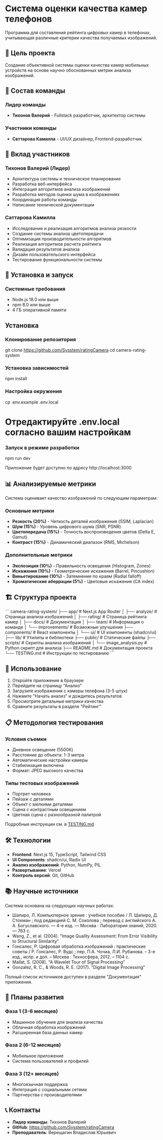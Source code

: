# Система оценки качества камер телефонов

Программа для составления рейтинга цифровых камер в телефонах, учитывающая различные критерии качества получаемых изображений.

## 🎯 Цель проекта

Создание объективной системы оценки качества камер мобильных устройств на основе научно обоснованных метрик анализа изображений.

## 👥 Состав команды

### Лидер команды
- **Тихонов Валерий** - Fullstack разработчик, архитектор системы

### Участники команды
- **Свттарова Камилла** - UI/UX дизайнер, Frontend-разработчик

## 🔧 Вклад участников

### Тихонов Валерий (Лидер)
- Архитектура системы и техническое планирование
- Разработка веб-интерфейса
- Интеграция алгоритмов анализа изображений
- Разработка методов оценки шума в изображениях
- Координация работы команды
- Написание технической документации

### Саттарова Камилла
- Исследование и реализация алгоритмов анализа резкости
- Создание системы анализа цветопередачи
- Оптимизация производительности алгоритмов
- Реализация алгоритмов расчета рейтинга
- Валидация результатов анализа
- Дизайн пользовательского интерфейса
- Тестирование функциональности системы


## 🚀 Установка и запуск

### Системные требования
- Node.js 18.0 или выше
- npm 8.0 или выше
- 4 ГБ оперативной памяти

## Установка

### Клонирование репозитория
git clone https://github.com/Sysstem/ratingCamera
cd camera-rating-system

### Установка зависимостей
npm install

### Настройка окружения
cp .env.example .env.local
# Отредактируйте .env.local согласно вашим настройкам

### Запуск в режиме разработки
npm run dev


Приложение будет доступно по адресу http://localhost:3000


## 📊 Анализируемые метрики

Система оценивает качество изображений по следующим параметрам:

### Основные метрики
- **Резкость (20%)** - Четкость деталей изображения (SSIM, Laplacian)
- **Шум (15%)** - Уровень цифрового шума (SNR, PSNR)
- **Цветопередача (15%)** - Точность воспроизведения цветов (Delta E, Gamut)
- **Контраст (15%)** - Динамический диапазон (RMS, Michelson)

### Дополнительные метрики
- **Экспозиция (10%)** - Правильность освещения (Histogram, Zones)
- **Искажения (10%)** - Геометрические искажения (Barrel, Pincushion)
- **Виньетирование (10%)** - Затемнение по краям (Radial falloff)
- **Хроматические аберрации (5%)** - Цветовые искажения (CA index)

## 🏗️ Структура проекта

\`\`\`
camera-rating-system/
├── app/                    # Next.js App Router
│   ├── analyze/           # Страница анализа изображений
│   ├── rating/            # Страница рейтинга камер
│   ├── docs/              # Документация
│   ├── team/              # Информация о команде
│   └── improvements/      # Возможные улучшения
├── components/            # React компоненты
│   └── ui/                # UI компоненты (shadcn/ui)
├── lib/                   # Утилиты и библиотеки
├── public/                # Статические файлы
├── scripts/               # Скрипты анализа изображений
│   └── image_analysis.py  # Python скрипт для анализа
├── README.md              # Документация проекта
└── TESTING.md             # Инструкции по тестированию
\`\`\`

## 🧪 Использование

1. Откройте приложение в браузере
2. Перейдите на страницу "Анализ"
3. Загрузите изображения с камеры телефона (3-5 штук)
4. Нажмите "Начать анализ" и дождитесь результатов
5. Просмотрите детальные метрики качества
6. Сравните результаты в разделе "Рейтинг"

## 📋 Методология тестирования

### Условия съемки
- Дневное освещение (5500K)
- Расстояние до объекта: 1-3 метра
- Автоматические настройки камеры
- Стабилизация включена
- Формат: JPEG высокого качества

### Типы тестовых изображений
- Портрет человека
- Пейзаж с деталями
- Объект с мелкими деталями
- Сцена с контрастным освещением
- Цветная сцена с разнообразной палитрой

Подробные инструкции см. в [TESTING.md](TESTING.md)

## 🛠️ Технологии

- **Frontend**: Next.js 15, TypeScript, Tailwind CSS
- **UI Components**: shadcn/ui, Radix UI
- **Анализ изображений**: Python, NumPy, PIL
- **Развертывание**: Vercel
- **Контроль версий**: Git, GitHub

## 📚 Научные источники

Система основана на следующих научных работах:

- Шапиро, Л. Компьютерное зрение : учебное пособие / Л. Шапиро, Д. Стокман ; под редакцией С. М. Соколова ; перевод с английского А. А. Богуславского. — 4-е изд. — Москва : Лаборатория знаний, 2020. — 763 с.
- Wang, Z., et al. (2004). "Image Quality Assessment: From Error Visibility to Structural Similarity"
- Гонсалес, Р. Цифровая обработка изображений : практические советы / Р. Гонсалес, Р. Вудс ; пер. П.А. Чочиа, Л.И. Рубанова. – 3-е изд., испр. и доп. – Москва : Техносфера, 2012. – 1104 с.
- Mallat, S. (2008). "A Wavelet Tour of Signal Processing"
- Gonzalez, R. C., & Woods, R. E. (2017). "Digital Image Processing"

Полный список источников доступен в разделе "Документация" приложения.

## 🔮 Планы развития

### Фаза 1 (3-6 месяцев)
- Машинное обучение для анализа качества
- Облачная обработка изображений
- Расширенная база данных камер

### Фаза 2 (6-12 месяцев)
- Мобильное приложение
- Система пользователей и профилей

### Фаза 3 (12+ месяцев)
- Многоязычная поддержка
- Интеграция с социальными сетями
- Партнерства с производителями

## 📞 Контакты

- **Лидер команды**: Тихонов Валерий
- **GitHub**: https://github.com/Sysstem/ratingCamera
- **Преподаватель**: Верещагин Владислав Юрьевич

